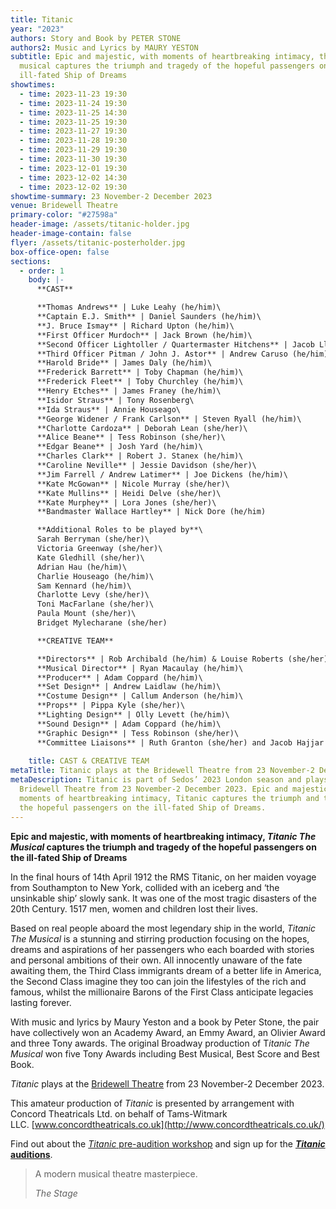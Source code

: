 ```yaml
---
title: Titanic
year: "2023"
authors: Story and Book by PETER STONE
authors2: Music and Lyrics by MAURY YESTON
subtitle: Epic and majestic, with moments of heartbreaking intimacy, this
  musical captures the triumph and tragedy of the hopeful passengers on the
  ill-fated Ship of Dreams
showtimes:
  - time: 2023-11-23 19:30
  - time: 2023-11-24 19:30
  - time: 2023-11-25 14:30
  - time: 2023-11-25 19:30
  - time: 2023-11-27 19:30
  - time: 2023-11-28 19:30
  - time: 2023-11-29 19:30
  - time: 2023-11-30 19:30
  - time: 2023-12-01 19:30
  - time: 2023-12-02 14:30
  - time: 2023-12-02 19:30
showtime-summary: 23 November-2 December 2023
venue: Bridewell Theatre
primary-color: "#27598a"
header-image: /assets/titanic-holder.jpg
header-image-contain: false
flyer: /assets/titanic-posterholder.jpg
box-office-open: false
sections:
  - order: 1
    body: |-
      **CAST**

      **Thomas Andrews** | Luke Leahy (he/him)\
      **Captain E.J. Smith** | Daniel Saunders (he/him)\
      **J. Bruce Ismay** | Richard Upton (he/him)\
      **First Officer Murdoch** | Jack Brown (he/him)\
      **Second Officer Lightoller / Quartermaster Hitchens** | Jacob Lloyd (he/him)\
      **Third Officer Pitman / John J. Astor** | Andrew Caruso (he/him)\
      **Harold Bride** | James Daly (he/him)\
      **Frederick Barrett** | Toby Chapman (he/him)\
      **Frederick Fleet** | Toby Churchley (he/him)\
      **Henry Etches** | James Franey (he/him)\
      **Isidor Straus** | Tony Rosenberg\
      **Ida Straus** | Annie Houseago\
      **George Widener / Frank Carlson** | Steven Ryall (he/him)\
      **Charlotte Cardoza** | Deborah Lean (she/her)\
      **Alice Beane** | Tess Robinson (she/her)\
      **Edgar Beane** | Josh Yard (he/him)\
      **Charles Clark** | Robert J. Stanex (he/him)\
      **Caroline Neville** | Jessie Davidson (she/her)\
      **Jim Farrell / Andrew Latimer** | Joe Dickens (he/him)\
      **Kate McGowan** | Nicole Murray (she/her)\
      **Kate Mullins** | Heidi Delve (she/her)\
      **Kate Murphey** | Lora Jones (she/her)\
      **Bandmaster Wallace Hartley** | Nick Dore (he/him)

      **Additional Roles to be played by**\
      Sarah Berryman (she/her)\
      Victoria Greenway (she/her)\
      Kate Gledhill (she/her)\
      Adrian Hau (he/him)\
      Charlie Houseago (he/him)\
      Sam Kennard (he/him)\
      Charlotte Levy (she/her)\
      Toni MacFarlane (she/her)\
      Paula Mount (she/her)\
      Bridget Mylecharane (she/her)

      **CREATIVE TEAM**

      **Directors** | Rob Archibald (he/him) & Louise Roberts (she/her)\
      **Musical Director** | Ryan Macaulay (he/him)\
      **Producer** | Adam Coppard (he/him)\
      **Set Design** | Andrew Laidlaw (he/him)\
      **Costume Design** | Callum Anderson (he/him)\
      **Props** | Pippa Kyle (she/her)\
      **Lighting Design** | Olly Levett (he/him)\
      **Sound Design** | Adam Coppard (he/him)\
      **Graphic Design** | Tess Robinson (she/her)\
      **Committee Liaisons** | Ruth Granton (she/her) and Jacob Hajjar (he/they)
      
    title: CAST & CREATIVE TEAM
metaTitle: Titanic plays at the Bridewell Theatre from 23 November-2 December 2023
metaDescription: Titanic is part of Sedos’ 2023 London season and plays at the
  Bridewell Theatre from 23 November-2 December 2023. Epic and majestic, with
  moments of heartbreaking intimacy, Titanic captures the triumph and tragedy of
  the hopeful passengers on the ill-fated Ship of Dreams.
---
```

**Epic and majestic, with moments of heartbreaking intimacy, *Titanic The Musical* captures the triumph and tragedy of the hopeful passengers on the ill-fated Ship of Dreams**

In the final hours of 14th April 1912 the RMS Titanic, on her maiden voyage from Southampton to New York, collided with an iceberg and ‘the unsinkable ship’ slowly sank. It was one of the most tragic disasters of the 20th Century. 1517 men, women and children lost their lives.

Based on real people aboard the most legendary ship in the world, *Titanic The Musical* is a stunning and stirring production focusing on the hopes, dreams and aspirations of her passengers who each boarded with stories and personal ambitions of their own. All innocently unaware of the fate awaiting them, the Third Class immigrants dream of a better life in America, the Second Class imagine they too can join the lifestyles of the rich and famous, whilst the millionaire Barons of the First Class anticipate legacies lasting forever.

With music and lyrics by Maury Yeston and a book by Peter Stone, the pair have collectively won an Academy Award, an Emmy Award, an Olivier Award and three Tony awards. The original Broadway production of T*itanic The Musical* won five Tony Awards including Best Musical, Best Score and Best Book. 

*Titanic* plays at the [Bridewell Theatre](https://sedos.co.uk/venues/bridewell) from 23 November-2 December 2023.

This amateur production of *Titanic* is presented by arrangement with Concord Theatricals Ltd. on behalf of Tams-Witmark LLC. [www.concordtheatricals.co.uk](http://www.concordtheatricals.co.uk/)

Find out about the [*Titanic* pre-audition workshop](https://www.sedos.co.uk/events/titanic-pre-audition-workshop) and sign up for the **[*Titanic* auditions](https://www.sedos.co.uk/events/titanic-auditions)**.

>A modern musical theatre masterpiece.
><footer><cite>The Stage</cite></footer>
